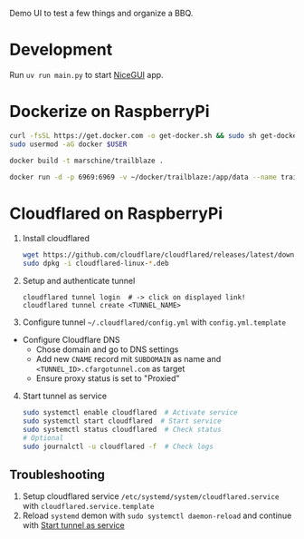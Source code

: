 Demo UI to test a few things and organize a BBQ.

# Development
Run `uv run main.py` to start [NiceGUI](https://nicegui.io/) app.

# Dockerize on RaspberryPi
```sh
curl -fsSL https://get.docker.com -o get-docker.sh && sudo sh get-docker.sh
sudo usermod -aG docker $USER
```
```sh
docker build -t marschine/trailblaze .
```

```sh
docker run -d -p 6969:6969 -v ~/docker/trailblaze:/app/data --name trailblaze marschine/trailblaze:latest
```

# Cloudflared on RaspberryPi
1. Install cloudflared
    ```bash
    wget https://github.com/cloudflare/cloudflared/releases/latest/download/cloudflared-linux-arm64.deb
    sudo dpkg -i cloudflared-linux-*.deb
    ```
2. Setup and authenticate tunnel
    ```
    cloudflared tunnel login  # -> click on displayed link!
    cloudflared tunnel create <TUNNEL_NAME>
    ```
3. Configure tunnel `~/.cloudflared/config.yml` with `config.yml.template`
- Configure Cloudflare DNS
  - Chose domain and go to DNS settings
  - Add new `CNAME` record mit `SUBDOMAIN` as name and `<TUNNEL_ID>.cfargotunnel.com` as target
  - Ensure proxy status is set to "Proxied"
4. <span id="start-tunnel">Start tunnel as service</span>
    ```bash
    sudo systemctl enable cloudflared  # Activate service
    sudo systemctl start cloudflared  # Start service
    sudo systemctl status cloudflared  # Check status
    # Optional
    sudo journalctl -u cloudflared -f  # Check logs
    ```

## Troubleshooting
1. Setup cloudflared service `/etc/systemd/system/cloudflared.service` with `cloudflared.service.template`
2. Reload `systemd` demon with `sudo systemctl daemon-reload` and continue with [Start tunnel as service](#start-tunnel)